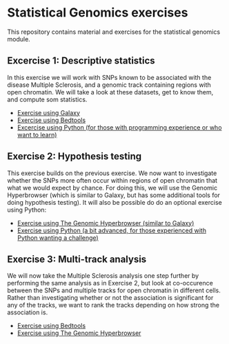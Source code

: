 # Statistical Genomics exercises

This repository contains material and exercises for the statistical genomics module.

## Excercise 1: Descriptive statistics
In this exercise we will work with SNPs known to be associated with the disease Multiple Sclerosis, and a genomic track containing regions with open chromatin. We will take a look at these datasets, get to know them, and compute som statistics. 

* [Exercise using Galaxy](Exercise1-Galaxy.md)
* [Exercise using Bedtools](Exercise1-Bedtools.md)
* [Excercise using Python (for those with programming experience or who want to learn)](Exercise1-Python.md)


## Exercise 2: Hypothesis testing
This exercise builds on the previous exercise. We now want to investigate whether the SNPs more often occur within regions of open chromatin that what we would expect by chance. For doing this, we will use the Genomic Hyperbrowser (which is similar to Galaxy, but has some additional tools for doing hypothesis testing). It will also be possible do do an optional exercise using Python:

* [Exercise using The Genomic Hyperbrowser (similar to Galaxy)](Exercise2-Hyperbrowser.md)
* [Exercise using Python (a bit advanced, for those experienced with Python wanting a challenge)](Exercise2-Python.md)

## Exercise 3: Multi-track analysis
We will now take the Multiple Sclerosis analysis one step further by performing the same analysis as in Exercise 2, but look at co-occurence between the SNPs and multiple tracks for open chromatin in different cells. Rather than investigating whether or not the association is significant for any of the tracks, we want to rank the tracks depending on how strong the association is.

* [Exercise using Bedtools](Exercise3-Bedtools.md)
* [Exercise using The Genomic Hyperbrowser](Exercise3-Hyperbrowser.md)
